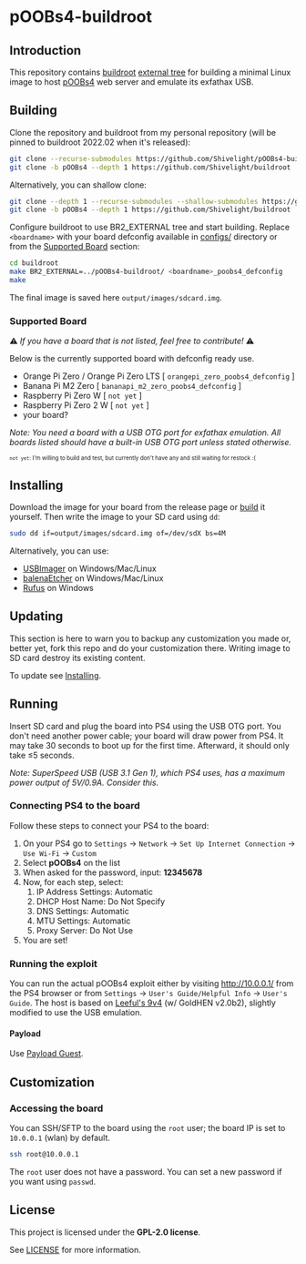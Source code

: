 # pOOBs4-buildroot

## Introduction

This repository contains [buildroot] [external tree][br-external] for building a minimal Linux image to host [pOOBs4] web server and emulate its exfathax USB.

## Building

Clone the repository and buildroot from my personal repository (will be pinned to buildroot 2022.02 when it's released):

```sh
git clone --recurse-submodules https://github.com/Shivelight/pOOBs4-buildroot
git clone -b pOOBs4 --depth 1 https://github.com/Shivelight/buildroot
```
Alternatively, you can shallow clone:
```sh
git clone --depth 1 --recurse-submodules --shallow-submodules https://github.com/Shivelight/pOOBs4-buildroot.git
git clone -b pOOBs4 --depth 1 https://github.com/Shivelight/buildroot
```
Configure buildroot to use BR2_EXTERNAL tree and start building. Replace `<boardname>` with your board defconfig available in [configs/](configs) directory or from the [Supported Board](#supported-board) section:

```sh
cd buildroot
make BR2_EXTERNAL=../pOOBs4-buildroot/ <boardname>_poobs4_defconfig
make
```

The final image is saved here `output/images/sdcard.img`.

### Supported Board

⚠️ _If you have a board that is not listed, feel free to contribute!_ ⚠️

Below is the currently supported board with defconfig ready use. 

- Orange Pi Zero / Orange Pi Zero LTS [ `orangepi_zero_poobs4_defconfig` ]
- Banana Pi M2 Zero [ `bananapi_m2_zero_poobs4_defconfig` ]
- Raspberry Pi Zero W [ `not yet` ]
- Raspberry Pi Zero 2 W [ `not yet` ]
- your board?

_Note: You need a board with a USB OTG port for exfathax emulation. All boards listed should have a built-in USB OTG port unless stated otherwise._

<sub><sup>`not yet`: I'm willing to build and test, but currently don't have any and still waiting for restock :(</sup></sub>

## Installing

Download the image for your board from the release page or [build](#building) it yourself. Then write the image to your SD card using `dd`:

```sh
sudo dd if=output/images/sdcard.img of=/dev/sdX bs=4M
```

Alternatively, you can use:

- [USBImager](https://bztsrc.gitlab.io/usbimager/) on Windows/Mac/Linux 
- [balenaEtcher](https://www.balena.io/etcher/) on Windows/Mac/Linux 
- [Rufus](https://rufus.ie) on Windows

## Updating

This section is here to warn you to backup any customization you made or, better yet, fork this repo and do your customization there. Writing image to SD card destroy its existing content.

To update see [Installing](#installing).

## Running

Insert SD card and plug the board into PS4 using the USB OTG port. You don't need another power cable; your board will draw power from PS4. It may take 30 seconds to boot up for the first time. Afterward, it should only take ≤5 seconds.

_Note: SuperSpeed USB (USB 3.1 Gen 1), which PS4 uses, has a maximum power output of 5V/0.9A. Consider this._

### Connecting PS4 to the board

Follow these steps to connect your PS4 to the board:

1. On your PS4 go to `Settings` -> `Network` -> `Set Up Internet Connection` -> `Use Wi-Fi` -> `Custom`
2. Select **pOOBs4** on the list
3. When asked for the password, input: **12345678**
4. Now, for each step, select:
	1. IP Address Settings: Automatic
	2. DHCP Host Name: Do Not Specify
	3. DNS Settings: Automatic
	4. MTU Settings: Automatic
	5. Proxy Server: Do Not Use
5. You are set!

### Running the exploit

You can run the actual pOOBs4 exploit either by visiting http://10.0.0.1/ from the PS4 browser or from `Settings` -> `User's Guide/Helpful Info` -> `User's Guide`. The host is based on [Leeful's 9v4](https://github.com/Leeful/leeful.github.io/tree/master/9v4) (w/ GoldHEN v2.0b2), slightly modified to use the USB emulation.

#### Payload

Use [Payload Guest][payload-guest].

## Customization

### Accessing the board

You can SSH/SFTP to the board using the `root` user; the board IP is set to `10.0.0.1` (wlan) by default.

```sh
ssh root@10.0.0.1
```

The `root` user does not have a password. You can set a new password if you want using `passwd`. 

## License

This project is licensed under the **GPL-2.0 license**.

See [LICENSE](LICENSE) for more information.

[pOOBs4]: https://github.com/ChendoChap/pOOBs4
[payload-guest]: https://github.com/Al-Azif/ps4-payload-guest
[buildroot]: https://buildroot.org
[br-external]: https://buildroot.org/downloads/manual/manual.html#outside-br-custom